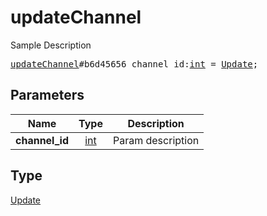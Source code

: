 # updateChannel

Sample Description

<pre>
<a href="../constructor/updateChannel.md">updateChannel</a>#b6d45656 channel_id:<a href="../type/int.md">int</a> = <a href="../type/Update.md">Update</a>;</pre>
## Parameters

| Name | Type | Description |
|------|:----:|-------------|
| **channel_id** | <a href="../type/int.md">int</a> | Param description |

## Type

<a href="../type/Update.md">Update</a>
